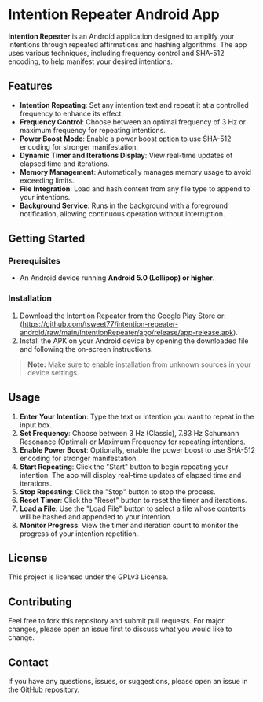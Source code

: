 # Intention Repeater Android App

**Intention Repeater** is an Android application designed to amplify your intentions through repeated affirmations and hashing algorithms. The app uses various techniques, including frequency control and SHA-512 encoding, to help manifest your desired intentions.

## Features

- **Intention Repeating**: Set any intention text and repeat it at a controlled frequency to enhance its effect.
- **Frequency Control**: Choose between an optimal frequency of 3 Hz or maximum frequency for repeating intentions.
- **Power Boost Mode**: Enable a power boost option to use SHA-512 encoding for stronger manifestation.
- **Dynamic Timer and Iterations Display**: View real-time updates of elapsed time and iterations.
- **Memory Management**: Automatically manages memory usage to avoid exceeding limits.
- **File Integration**: Load and hash content from any file type to append to your intentions.
- **Background Service**: Runs in the background with a foreground notification, allowing continuous operation without interruption.

## Getting Started

### Prerequisites

- An Android device running **Android 5.0 (Lollipop) or higher**.

### Installation

1. Download the Intention Repeater from the Google Play Store or: (https://github.com/tsweet77/intention-repeater-android/raw/main/IntentionRepeater/app/release/app-release.apk).
2. Install the APK on your Android device by opening the downloaded file and following the on-screen instructions.

> **Note:** Make sure to enable installation from unknown sources in your device settings.

## Usage

1. **Enter Your Intention**: Type the text or intention you want to repeat in the input box.
2. **Set Frequency**: Choose between 3 Hz (Classic), 7.83 Hz Schumann Resonance (Optimal) or Maximum Frequency for repeating intentions.
3. **Enable Power Boost**: Optionally, enable the power boost to use SHA-512 encoding for stronger manifestation.
4. **Start Repeating**: Click the "Start" button to begin repeating your intention. The app will display real-time updates of elapsed time and iterations.
5. **Stop Repeating**: Click the "Stop" button to stop the process.
6. **Reset Timer**: Click the "Reset" button to reset the timer and iterations.
7. **Load a File**: Use the "Load File" button to select a file whose contents will be hashed and appended to your intention.
8. **Monitor Progress**: View the timer and iteration count to monitor the progress of your intention repetition.

## License

This project is licensed under the GPLv3 License.

## Contributing

Feel free to fork this repository and submit pull requests. For major changes, please open an issue first to discuss what you would like to change.

## Contact

If you have any questions, issues, or suggestions, please open an issue in the [GitHub repository](https://github.com/tsweet77/intention-repeater-android).
